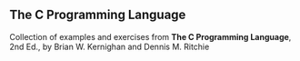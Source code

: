 ## The C Programming Language
Collection of examples and exercises from **The C Programming Language**, 2nd Ed., by Brian W. Kernighan and Dennis M. Ritchie
